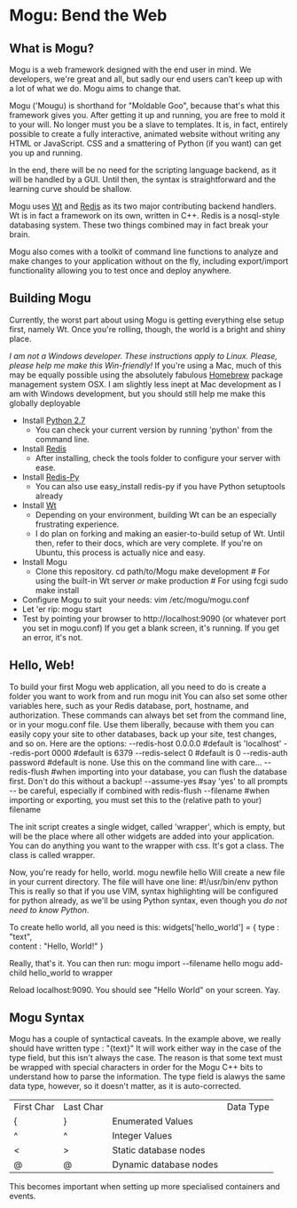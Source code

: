 # Mogu: Bend the Web # 

## What is Mogu? ##
Mogu is a web framework designed with the end user in mind. We developers, we're great and all,
but sadly our end users can't keep up with a lot of what we do. Mogu aims to change that. 

Mogu ('Moʊgu) is shorthand for "Moldable Goo", because that's what this framework gives you. After
getting it up and running, you are free to mold it to your will. No longer must you be a slave to
templates. It is, in fact, entirely possible to create a fully interactive, animated website without
writing any HTML or JavaScript. CSS and a smattering of Python (if you want) can get you up and running.

In the end, there will be no need for the scripting language backend, as it will be handled by a GUI.
Until then, the syntax is straightforward and the learning curve should be shallow.

Mogu uses [Wt](http://www.webtoolkit.eu) and [Redis](http://www.redis.io) as its two major contributing
backend handlers. Wt is in fact a framework on its own, written in C++. Redis is a nosql-style databasing
system. These two things combined may in fact break your brain. 

Mogu also comes with a toolkit of command line functions to analyze and make changes to your application
without on the fly, including export/import functionality allowing you to test once and deploy anywhere.

## Building Mogu ##

Currently, the worst part about using Mogu is getting everything else setup first, namely Wt. Once you're
rolling, though, the world is a bright and shiny place. 

*I am not a Windows developer. These instructions apply to Linux. Please, please help me make this Win-friendly!*
If you're using a Mac, much of this may be equally possible using the absolutely fabulous
[Homebrew](http://mxcl.github.com/homebrew/) package management system OSX. I am slightly less inept at Mac
development as I am with Windows development, but you should still help me make this globally deployable

+ Install [Python 2.7](http://www.python.org)
    - You can check your current version by running 'python' from the command line.
+ Install [Redis](http://www.redis.io) 
    - After installing, check the tools folder to configure your server with ease.
+ Install [Redis-Py](http://www.github.com/andymccurdy/redis-py)
    - You can also use easy\_install redis-py if you have Python setuptools already
+ Install [Wt](http://www.webtoolkit.eu)
    - Depending on your environment, building Wt can be an especially frustrating experience. 
    - I do plan on forking and making an easier-to-build setup of Wt. Until then, refer to their
      docs, which are very complete. If you're on Ubuntu, this process is actually nice and easy.
+ Install Mogu 
    - Clone this repository.
        cd path/to/Mogu
        make development    # For using the built-in Wt server
*or*
        make production     # For using fcgi
        sudo make install
+ Configure Mogu to suit your needs: 
    vim /etc/mogu/mogu.conf
+ Let 'er rip:
    mogu start
+ Test by pointing your browser to http://localhost:9090 (or whatever port you set in mogu.conf)
If you get a blank screen, it's running. If you get an error, it's not. 

## Hello, Web! ##

To build your first Mogu web application, all you need to do is create a folder you want to work from and run
    mogu init
You can also set some other variables here, such as your Redis database, port, hostname, and authorization.
These commands can always bet set from the command line, or in your mogu.conf file. Use them liberally, because
with them you can easily copy your site to other databases, back up your site, test changes, and so on. 
Here are the options:
    --redis-host 0.0.0.0    #default is 'localhost'
    --redis-port 0000       #default is 6379
    --redis-select 0        #default is 0
    --redis-auth password   #default is none. Use this on the command line with care...
    --redis-flush           #when importing into your database, you can flush the database first. Don't do this without a backup!
    --assume-yes            #say 'yes' to all prompts -- be careful, especially if combined with redis-flush
    --filename              #when importing or exporting, you must set this to the (relative path to your) filename

The init script creates a single widget, called 'wrapper', which is empty, but will be the place where all other widgets
are added into your application. You can do anything you want to the wrapper with css. It's got a class. The class is called wrapper.

Now, you're ready for hello, world.
    mogu newfile hello
Will create a new file in your current directory. The file will have one line: #!/usr/bin/env python
This is really so that if you use VIM, syntax highlighting will be configured for python already, as we'll be
using Python syntax, even though you *do not need to know Python*.

To create hello world, all you need is this:
    widgets['hello_world'] = {
        type    :   "text",  
        content :   "Hello, World!"
    }

Really, that's it.
You can then run:
    mogu import --filename hello
    mogu add-child hello_world to wrapper

Reload localhost:9090.
You should see "Hello World" on your screen. Yay.

## Mogu Syntax ##

Mogu has a couple of syntactical caveats. In the example above, we really should have written
    type    :   "{text}"
It will work either way in the case of the type field, but this isn't always the case. The reason is that 
some text must be wrapped with special characters in order for the Mogu C++ bits to understand how to parse
the information. The type field is alawys the same data type, however, so it doesn't matter, as it is auto-corrected.

<table>
<tr>
<td> First Char </td>
 <td> Last Char <td>
<td> Data Type </td>
</tr>
<tr>
<td>{</td>
<td>}</td>
<td>Enumerated Values</td>
</tr>
<tr>
<td>^</td>
<td>^</td>
<td>Integer Values</td>
</tr>
<tr>
<td>&lt;</td>
<td>&gt;</td>
<td>Static database nodes</td>
</tr>
<tr>
<td>@</td>
<td>@</td>
<td>Dynamic database nodes</td>
</tr>
</table>

This becomes important when setting up more specialised containers and events. 


